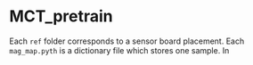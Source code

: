 # MCT_pretrain
Each `ref` folder corresponds to a sensor board placement. 
Each `mag_map.pyth` is a dictionary file which stores one sample. In 
